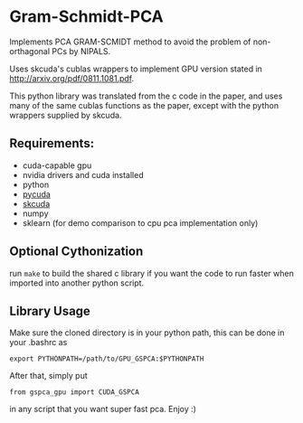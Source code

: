 # Gram-Schmidt-PCA
Implements PCA GRAM-SCMIDT method to avoid the problem of non-orthagonal PCs by NIPALS.

Uses skcuda's cublas wrappers to implement GPU version stated in http://arxiv.org/pdf/0811.1081.pdf.

This python library was translated from the c code in the paper, and uses many of the same cublas functions as the paper, except with the python wrappers supplied by skcuda.



## Requirements:

- cuda-capable gpu 
- nvidia drivers and cuda installed
- python
- [pycuda](https://documen.tician.de/pycuda/)
- [skcuda](http://scikit-cuda.readthedocs.io/en/latest/)
- numpy
- sklearn (for demo comparison to cpu pca implementation only)


## Optional Cythonization

run `make` to build the shared c library if you want the code to run faster when imported into another python script.

## Library Usage

Make sure the cloned directory is in your python path, this can be done in your .bashrc as 

`export PYTHONPATH=/path/to/GPU_GSPCA:$PYTHONPATH`

After that, simply put 

`from gspca_gpu import CUDA_GSPCA`

in any script that you want super fast pca. Enjoy :)







